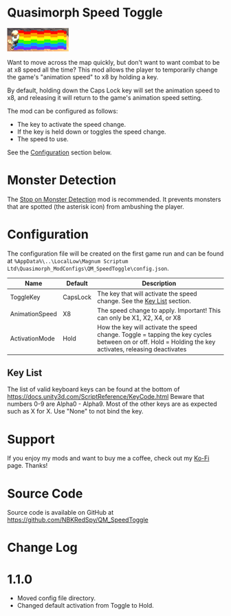 # Quasimorph Speed Toggle

![thumbnail icon](media/thumbnail.png)

Want to move across the map quickly, but don't want to want combat to be at x8 speed all the time?
This mod allows the player to temporarily change the game's "animation speed" to x8 by holding a key.

By default, holding down the Caps Lock key will set the animation speed to x8, and releasing it will return to the game's animation speed setting.

The mod can be configured as follows:
* The key to activate the speed change.
* If the key is held down or toggles the speed change.
* The speed to use.  

See the [Configuration](#configuration) section below.

# Monster Detection
The [Stop on Monster Detection](https://steamcommunity.com/sharedfiles/filedetails/?id=3292592993) mod is recommended.  It prevents monsters that are spotted (the asterisk icon) from ambushing the player.  

# Configuration

The configuration file will be created on the first game run and can be found at `%AppData%\..\LocalLow\Magnum Scriptum Ltd\Quasimorph_ModConfigs\QM_SpeedToggle\config.json`.

|Name|Default|Description|
|--|--|--|
|ToggleKey|CapsLock|The key that will activate the speed change.  See the [Key List](#key-list) section.|
|AnimationSpeed|X8|The speed change to apply.  Important! This can only be X1, X2, X4, or X8|
|ActivationMode|Hold|How the key will activate the speed change.  Toggle = tapping the key cycles between on or off.  Hold = Holding the key activates, releasing deactivates|


## Key List
The list of valid keyboard keys can be found  at the bottom of https://docs.unity3d.com/ScriptReference/KeyCode.html
Beware that numbers 0-9 are Alpha0 - Alpha9.  Most of the other keys are as expected such as X for X.
Use "None" to not bind the key.

# Support
If you enjoy my mods and want to buy me a coffee, check out my [Ko-Fi](https://ko-fi.com/nbkredspy71915) page.
Thanks!

# Source Code
Source code is available on GitHub at https://github.com/NBKRedSpy/QM_SpeedToggle

# Change Log

# 1.1.0
* Moved config file directory.
* Changed default activation from Toggle to Hold.
